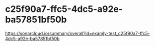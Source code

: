 # c25f90a7-ffc5-4dc5-a92e-ba57851bf50b
https://sonarcloud.io/summary/overall?id=examly-test_c25f90a7-ffc5-4dc5-a92e-ba57851bf50b
